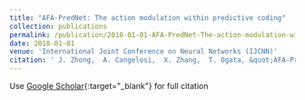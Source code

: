 ```yaml
---
title: "AFA-PredNet: The action modulation within predictive coding"
collection: publications
permalink: /publication/2018-01-01-AFA-PredNet-The-action-modulation-within-predictive-coding
date: 2018-01-01
venue: 'International Joint Conference on Neural Networks (IJCNN)'
citation: ' J. Zhong,  A. Cangelosi,  X. Zhang,  T. Ogata, &quot;AFA-PredNet: The action modulation within predictive coding.&quot; International Joint Conference on Neural Networks (IJCNN), 2018.'
---
```

Use [Google Scholar](https://scholar.google.com/scholar?q=AFA+PredNet:+The+action+modulation+within+predictive+coding){:target="_blank"} for full citation